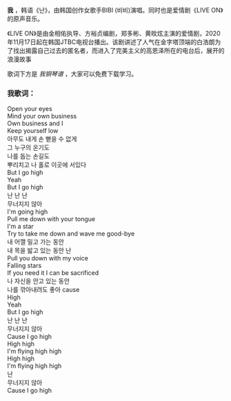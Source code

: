 

**我** ，韩语《난》，由韩国创作女歌手BIBI (비비)演唱。同时也是爱情剧《LIVE ON》的原声音乐。

《LIVE
ON》是由金相佑执导、方裕贞编剧，郑多彬、黄旼炫主演的爱情剧，2020年11月17日起在韩国JTBC电视台播出。该剧讲述了人气在金字塔顶端的白浩朗为了找出揭露自己过去的匿名者，而进入了完美主义的高恩泽所在的电台后，展开的浪漫故事

歌词下方是 _我钢琴谱_ ，大家可以免费下载学习。

### 我歌词：

Open your eyes  
Mind your own business  
Own business and I  
Keep yourself low  
아무도 내게 손 뻗을 수 없게  
그 누구의 온기도  
나를 돕는 손길도  
뿌리치고 나 홀로 이곳에 서있다  
But I go high  
Yeah  
But I go high  
난 난 난  
무너지지 않아  
I'm going high  
Pull me down with your tongue  
I'm a star  
Try to take me down and wave me good-bye  
내 어깰 밀고 가는 동안  
내 목을 밟고 있는 동안 난  
Pull you down with my voice  
Falling stars  
If you need it I can be sacrificed  
나 자신을 안고 있는 동안  
나를 깎아내려도 좋아 cause  
High  
Yeah  
But I go high  
난 난 난  
무너지지 않아  
Cause I go high  
High high  
I'm flying high high  
High high  
I'm flying high high  
난  
무너지지 않아  
Cause I go high

